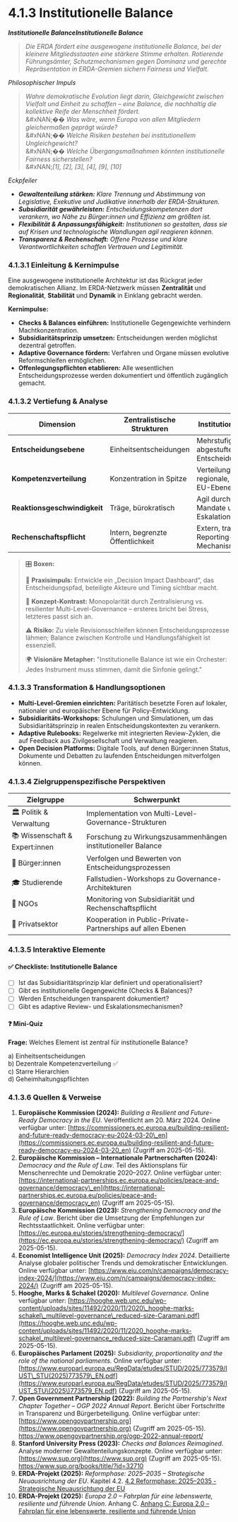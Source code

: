 # 4.1.3 Institutionelle Balance

_**Institutionelle BalanceInstitutionelle Balance**_

> _Die ERDA fördert eine ausgewogene institutionelle Balance, bei der kleinere Mitgliedsstaaten eine stärkere Stimme erhalten. Rotierende Führungsämter, Schutzmechanismen gegen Dominanz und gerechte Repräsentation in ERDA-Gremien sichern Fairness und Vielfalt._

_Philosophischer Impuls_

> _Wahre demokratische Evolution liegt darin, Gleichgewicht zwischen Vielfalt und Einheit zu schaffen – eine Balance, die nachhaltig die kollektive Reife der Menschheit fördert._\
> &#xNAN;_&#xD83D;� Was wäre, wenn Europa von allen Mitgliedern gleichermaßen geprägt würde?_\
> &#xNAN;_&#xD83D;� Welche Risiken bestehen bei institutionellem Ungleichgewicht?_\
> &#xNAN;_&#xD83D;� Welche Übergangsmaßnahmen könnten institutionelle Fairness sicherstellen?_\
> &#xNAN;_\[1], \[2], \[3], \[4], \[9], \[10]_

_Eckpfeiler_

* _**Gewaltenteilung stärken:** Klare Trennung und Abstimmung von Legislative, Exekutive und Judikative innerhalb der ERDA-Strukturen._
* _**Subsidiarität gewährleisten:** Entscheidungskompetenzen dort verankern, wo Nähe zu Bürger:innen und Effizienz am größten ist._
* _**Flexibilität & Anpassungsfähigkeit:** Institutionen so gestalten, dass sie auf Krisen und technologische Wandlungen agil reagieren können._
* _**Transparenz & Rechenschaft:** Offene Prozesse und klare Verantwortlichkeiten schaffen Vertrauen und Legitimität._

### 4.1.3.1 Einleitung & Kernimpulse

Eine ausgewogene institutionelle Architektur ist das Rückgrat jeder demokratischen Allianz. Im ERDA-Netzwerk müssen **Zentralität** und **Regionalität**, **Stabilität** und **Dynamik** in Einklang gebracht werden.

**Kernimpulse:**

* **Checks & Balances einführen:** Institutionelle Gegengewichte verhindern Machtkonzentration.
* **Subsidiaritätsprinzip umsetzen:** Entscheidungen werden möglichst dezentral getroffen.
* **Adaptive Governance fördern:** Verfahren und Organe müssen evolutive Reformschleifen ermöglichen.
* **Offenlegungspflichten etablieren:** Alle wesentlichen Entscheidungsprozesse werden dokumentiert und öffentlich zugänglich gemacht.

### 4.1.3.2 Vertiefung & Analyse

| Dimension                    | Zentralistische Strukturen       | Institutionelle Balance                          |
| ---------------------------- | -------------------------------- | ------------------------------------------------ |
| **Entscheidungsebene**       | Einheitsentscheidungen           | Mehrstufige, abgestufte Entscheidungsprozesse    |
| **Kompetenzverteilung**      | Konzentration in Spitze          | Verteilung auf regionale, nationale und EU-Ebene |
| **Reaktionsgeschwindigkeit** | Träge, bürokratisch              | Agil durch klare Mandate und Eskalationspfade    |
| **Rechenschaftspflicht**     | Intern, begrenzte Öffentlichkeit | Extern, transparente Reporting-Mechanismen       |

> 🎛️ **Boxen:**
>
> 📌 **Praxisimpuls:** Entwickle ein „Decision Impact Dashboard“, das Entscheidungspfad, beteiligte Akteure und Timing sichtbar macht.
>
> 🧠 **Konzept-Kontrast:** Monopolarität durch Zentralisierung vs. resilienter Multi-Level-Governance – ersteres bricht bei Stress, letzteres passt sich an.
>
> ⚠️ **Risiko:** Zu viele Revisionsschleifen können Entscheidungsprozesse lähmen; Balance zwischen Kontrolle und Handlungsfähigkeit ist essenziell.
>
> 🌍 **Visionäre Metapher:** "Institutionelle Balance ist wie ein Orchester: Jedes Instrument muss stimmen, damit die Sinfonie gelingt."

### 4.1.3.3 Transformation & Handlungsoptionen

* **Multi-Level-Gremien einrichten:** Paritätisch besetzte Foren auf lokaler, nationaler und europäischer Ebene für Policy-Entwicklung.
* **Subsidiaritäts-Workshops:** Schulungen und Simulationen, um das Subsidiaritätsprinzip in realen Entscheidungskontexten zu verankern.
* **Adaptive Rulebooks:** Regelwerke mit integrierten Review-Zyklen, die auf Feedback aus Zivilgesellschaft und Verwaltung reagieren.
* **Open Decision Platforms:** Digitale Tools, auf denen Bürger:innen Status, Dokumente und Debatten zu laufenden Entscheidungen mitverfolgen können.

### 4.1.3.4 Zielgruppenspezifische Perspektiven

| Zielgruppe                     | Schwerpunkt                                                  |
| ------------------------------ | ------------------------------------------------------------ |
| 🏛️ Politik & Verwaltung       | Implementation von Multi-Level-Governance-Strukturen         |
| 📚 Wissenschaft & Expert:innen | Forschung zu Wirkungszusammenhängen institutioneller Balance |
| 🧍 Bürger:innen                | Verfolgen und Bewerten von Entscheidungsprozessen            |
| 🎓 Studierende                 | Fallstudien-Workshops zu Governance-Architekturen            |
| 🤝 NGOs                        | Monitoring von Subsidiarität und Rechenschaftspflicht        |
| 💼 Privatsektor                | Kooperation in Public-Private-Partnerships auf allen Ebenen  |

### 4.1.3.5 Interaktive Elemente

#### ✅ Checkliste: Institutionelle Balance

* [ ] Ist das Subsidiaritätsprinzip klar definiert und operationalisiert?
* [ ] Gibt es institutionelle Gegengewichte (Checks & Balances)?
* [ ] Werden Entscheidungen transparent dokumentiert?
* [ ] Gibt es adaptive Review- und Eskalationsmechanismen?

#### ❓ Mini-Quiz

**Frage:** Welches Element ist zentral für institutionelle Balance?

a) Einheitsentscheidungen\
b) Dezentrale Kompetenzverteilung ✅\
c) Starre Hierarchien\
d) Geheimhaltungspflichten

###

### 4.1.3.6 Quellen & Verweise

1. **Europäische Kommission (2024):** _Building a Resilient and Future-Ready Democracy in the EU_. Veröffentlicht am 20. März 2024. Online verfügbar unter: [https://commissioners.ec.europa.eu/building-resilient-and-future-ready-democracy-eu-2024-03-20\_en](https://commissioners.ec.europa.eu/building-resilient-and-future-ready-democracy-eu-2024-03-20_en) (Zugriff am 2025-05-15).
2. **Europäische Kommission – Internationale Partnerschaften (2024):** _Democracy and the Rule of Law_. Teil des Aktionsplans für Menschenrechte und Demokratie 2020–2027. Online verfügbar unter: [https://international-partnerships.ec.europa.eu/policies/peace-and-governance/democracy\_en](https://international-partnerships.ec.europa.eu/policies/peace-and-governance/democracy_en) (Zugriff am 2025-05-15).
3. **Europäische Kommission (2023):** _Strengthening Democracy and the Rule of Law_. Bericht über die Umsetzung der Empfehlungen zur Rechtsstaatlichkeit. Online verfügbar unter: [https://ec.europa.eu/stories/strengthening-democracy/](https://ec.europa.eu/stories/strengthening-democracy/) (Zugriff am 2025-05-15).
4. **Economist Intelligence Unit (2025):** _Democracy Index 2024_. Detaillierte Analyse globaler politischer Trends und demokratischer Entwicklungen. Online verfügbar unter: [https://www.eiu.com/n/campaigns/democracy-index-2024/](https://www.eiu.com/n/campaigns/democracy-index-2024/) (Zugriff am 2025-05-15).
5. **Hooghe, Marks & Schakel (2020):** _Multilevel Governance._ Online verfügbar unter: [https://hooghe.web.unc.edu/wp-content/uploads/sites/11492/2020/11/2020\_hooghe-marks-schakel\_multilevel-governance\_reduced-size-Caramani.pdf](https://hooghe.web.unc.edu/wp-content/uploads/sites/11492/2020/11/2020_hooghe-marks-schakel_multilevel-governance_reduced-size-Caramani.pdf) (Zugriff am 2025-05-15).
6. **Europäisches Parlament (2025):** _Subsidiarity, proportionality and the role of the national parliaments._ Online verfügbar unter: [https://www.europarl.europa.eu/RegData/etudes/STUD/2025/773579/IUST\_STU(2025)773579\_EN.pdf](https://www.europarl.europa.eu/RegData/etudes/STUD/2025/773579/IUST_STU\(2025\)773579_EN.pdf) (Zugriff am 2025-05-15).
7. **Open Government Partnership (2022):** _Building the Partnership's Next Chapter Together – OGP 2022 Annual Report_. Bericht über Fortschritte in Transparenz und Bürgerbeteiligung. Online verfügbar unter: [https://www.opengovpartnership.org](https://www.opengovpartnership.org) (Zugriff am 2025-05-15).\
   https://www.opengovpartnership.org/ogp-2022-annual-report/
8. **Stanford University Press (2023):** _Checks and Balances Reimagined_. Analyse moderner Gewaltenteilungskonzepte. Online verfügbar unter: [https://www.sup.org](https://www.sup.org) (Zugriff am 2025-05-15).\
   https://www.sup.org/books/title/?id=32710
9. **ERDA-Projekt (2025):** _Reformphase: 2025–2035 – Strategische Neuausrichtung der EU_. Kapitel 4.2. [4.2 Reformphase: 2025–2035 - Strategische Neuausrichtung der EU](../4.2-reformphase-2025-2035-strategische-neuausrichtung)
10. **ERDA-Projekt (2025):** _Europa 2.0 – Fahrplan für eine lebenswerte, resiliente und führende Union_. Anhang C. [Anhang C: Europa 2.0 – Fahrplan für eine lebenswerte, resiliente und führende Union](../../anhang-c-europa-2.0-fahrplan-fur-eine-lebenswerte-resiliente-und-fuhrende-union.md)
